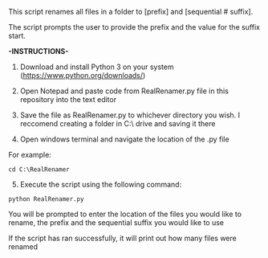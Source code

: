 This script renames all files in a folder to [prefix] and [sequential # suffix].

The script prompts the user to provide the prefix and the value for the suffix start.

**-INSTRUCTIONS-**

1. Download and install Python 3 on your system (https://www.python.org/downloads/)

2. Open Notepad and paste code from RealRenamer.py file in this repository into the text editor

3. Save the file as RealRenamer.py to whichever directory you wish. I reccomend creating a folder in C:\ drive and saving it there

4. Open windows terminal and navigate the location of the .py file

For example:

``
cd C:\RealRenamer
``

5. Execute the script using the following command:

``
python RealRenamer.py
``

You will be prompted to enter the location of the files you would like to rename, the prefix and the sequential suffix you would like to use

If the script has ran successfully, it will print out how many files were renamed
